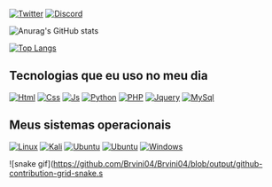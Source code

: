 [![Twitter](https://img.shields.io/badge/Gmail-D14836?style=for-the-badge&logo=gmail&logoColor=white)](https://criarmeulink.com.br/u/1660951154)
[![Discord](https://img.shields.io/badge/Discord-7289DA?style=for-the-badge&logo=discord&logoColor=white)](https://discord.com/users/596026067773423649)

![Anurag's GitHub stats](https://github-readme-stats.vercel.app/api?username=Brvini04&show_icons=true&theme=radical)

[![Top Langs](https://github-readme-stats.vercel.app/api/top-langs/?username=Brvini04)](https://github.com/anuraghazra/github-readme-stats)

## Tecnologias que eu uso no meu dia
[![Html](https://img.shields.io/badge/HTML5-E34F26?style=for-the-badge&logo=html5&logoColor=white)]()
[![Css](https://img.shields.io/badge/CSS-239120?&style=for-the-badge&logo=css3&logoColor=white)]()
[![Js](https://img.shields.io/badge/JavaScript-F7DF1E?style=for-the-badge&logo=javascript&logoColor=black)]()
[![Python](https://img.shields.io/badge/Python-14354C?style=for-the-badge&logo=python&logoColor=white)]()
[![PHP](https://img.shields.io/badge/PHP-777BB4?style=for-the-badge&logo=php&logoColor=white)]()
[![Jquery](https://img.shields.io/badge/jQuery-0769AD?style=for-the-badge&logo=jquery&logoColor=white)]()
[![MySql](https://img.shields.io/badge/MySQL-00000F?style=for-the-badge&logo=mysql&logoColor=white)]()

## Meus sistemas operacionais
[![Linux](https://img.shields.io/badge/Linux-FCC624?style=for-the-badge&logo=linux&logoColor=black)]()
[![Kali](https://img.shields.io/badge/Kali_Linux-557C94?style=for-the-badge&logo=kali-linux&logoColor=white)]()
[![Ubuntu](https://img.shields.io/badge/Ubuntu-E95420?style=for-the-badge&logo=ubuntu&logoColor=white)]()
[![Ubuntu](https://img.shields.io/badge/Tails%20-56347C?&style=for-the-badge&logo=tails&logoColor=white)]()
[![Windows](https://img.shields.io/badge/Windows-0078D6?style=for-the-badge&logo=windows&logoColor=white)]()

![snake gif](https://github.com/Brvini04/Brvini04/blob/output/github-contribution-grid-snake.s
